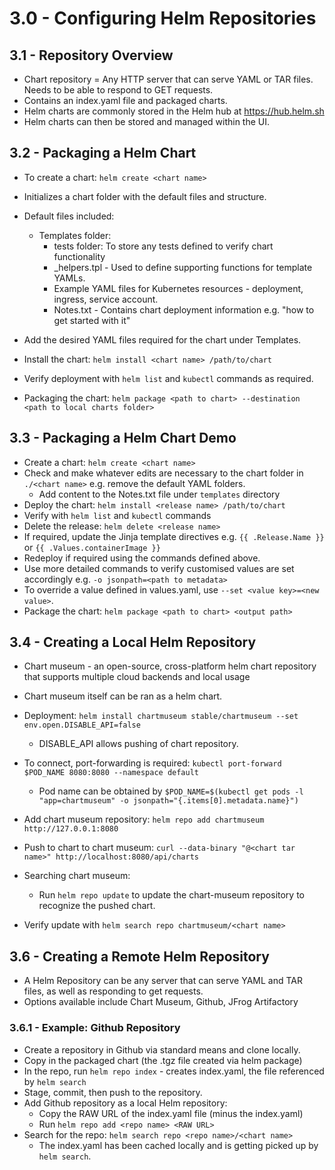 
# 3.0 - Configuring Helm Repositories

## 3.1 - Repository Overview

- Chart repository = Any HTTP server that can serve YAML or TAR files. Needs to be able to respond to GET requests.
- Contains an index.yaml file and packaged charts.
- Helm charts are commonly stored in the Helm hub at <https://hub.helm.sh>
- Helm charts can then be stored and managed within the UI.

## 3.2 - Packaging a Helm Chart

- To create a chart: `helm create <chart name>`
- Initializes a chart folder with the default files and structure.
- Default files included:
  - Templates folder:
    - tests folder: To store any tests defined to verify chart functionality
    - _helpers.tpl - Used to define supporting functions for template YAMLs.
    - Example YAML files for Kubernetes resources - deployment, ingress, service account.
    - Notes.txt - Contains chart deployment information e.g. "how to get started with it"

- Add the desired YAML files required for the chart under Templates.

- Install the chart: `helm install <chart name> /path/to/chart`
- Verify deployment with `helm list` and `kubectl` commands as required.
- Packaging the chart: `helm package <path to chart> --destination <path to local charts folder>`

## 3.3 - Packaging a Helm Chart Demo

- Create a chart: `helm create <chart name>`
- Check and make whatever edits are necessary to the chart folder in `./<chart name>` e.g. remove the default YAML folders.
  - Add content to the Notes.txt file under `templates` directory
- Deploy the chart: `helm install <release name> /path/to/chart`
- Verify with `helm list` and `kubectl` commands
- Delete the release: `helm delete <release name>`
- If required, update the Jinja template directives e.g. `{{ .Release.Name }}` or `{{ .Values.containerImage }}`
- Redeploy if required using the commands defined above.
- Use more detailed commands to verify customised values are set accordingly e.g. `-o jsonpath=<path to metadata>`
- To override a value defined in values.yaml, use `--set <value key>=<new value>`.
- Package the chart: `helm package <path to chart> <output path>`

## 3.4 - Creating a Local Helm Repository

- Chart museum - an open-source, cross-platform helm chart repository that supports multiple cloud backends and local usage
- Chart museum itself can be ran as a helm chart.
- Deployment: `helm install chartmuseum stable/chartmuseum --set env.open.DISABLE_API=false`
  - DISABLE_API allows pushing of chart repository.
- To connect, port-forwarding is required:
   `kubectl port-forward $POD_NAME 8080:8080 --namespace default`
  - Pod name can be obtained by
     `$POD_NAME=$(kubectl get pods -l "app=chartmuseum" -o jsonpath="{.items[0].metadata.name}")`

- Add chart museum repository:
  `helm repo add chartmuseum http://127.0.0.1:8080`

- Push to chart to chart museum:
    `curl --data-binary "@<chart tar name>" http://localhost:8080/api/charts`

- Searching chart museum:
  - Run `helm repo update` to update the chart-museum repository to recognize the pushed chart.

- Verify update with `helm search repo chartmuseum/<chart name>`

## 3.6 - Creating a Remote Helm Repository

- A Helm Repository can be any server that can serve YAML and TAR files, as well as responding to get requests.
- Options available include Chart Museum, Github, JFrog Artifactory

### 3.6.1 - Example: Github Repository

- Create a repository in Github via standard means and clone locally.
- Copy in the packaged chart (the .tgz file created via helm package)
- In the repo, run `helm repo index` - creates index.yaml, the file referenced by `helm search`
- Stage, commit, then push to the repository.
- Add Github repository as a local Helm repository:
  - Copy the RAW URL of the index.yaml file (minus the index.yaml)
  - Run `helm repo add <repo name> <RAW URL>`
- Search for the repo: `helm search repo <repo name>/<chart name>`
  - The index.yaml has been cached locally and is getting picked up by `helm search`.
